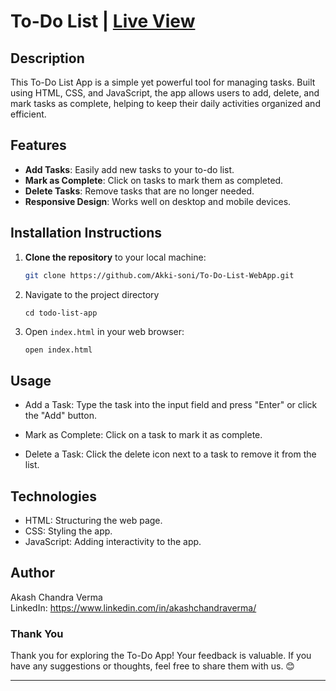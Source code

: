 # To-Do List | [Live View](https://to-do-list-web-app-beryl.vercel.app/)

## Description

This To-Do List App is a simple yet powerful tool for managing tasks. Built using HTML, CSS, and JavaScript, the app allows users to add, delete, and mark tasks as complete, helping to keep their daily activities organized and efficient.

## Features

- **Add Tasks**: Easily add new tasks to your to-do list.
- **Mark as Complete**: Click on tasks to mark them as completed.
- **Delete Tasks**: Remove tasks that are no longer needed.
- **Responsive Design**: Works well on desktop and mobile devices.

## Installation Instructions

1. **Clone the repository** to your local machine:

   ```bash
   git clone https://github.com/Akki-soni/To-Do-List-WebApp.git


   ```

2. Navigate to the project directory
   ```
   cd todo-list-app
   ```
3. Open `index.html` in your web browser:
   ```bash
   open index.html
   ```

## Usage

- Add a Task: Type the task into the input field and press "Enter" or click the "Add" button.

- Mark as Complete: Click on a task to mark it as complete.
- Delete a Task: Click the delete icon next to a task to remove it from the list.

## Technologies

- HTML: Structuring the web page.
- CSS: Styling the app.
- JavaScript: Adding interactivity to the app.

## Author

Akash Chandra Verma \
LinkedIn: https://www.linkedin.com/in/akashchandraverma/

### Thank You

Thank you for exploring the To-Do App! Your feedback is valuable. If you have any suggestions or thoughts, feel free to share them with us. 😊

---
